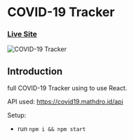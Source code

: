 # COVID-19 Tracker

### [Live Site](https://covid19statswebsite.netlify.com/)

![COVID-19 Tracker](https://i.ibb.co/X87BqVY/Screenshot-2020-04-13-at-10-14-58.png)

## Introduction

full COVID-19 Tracker using to use React.

API used: https://covid19.mathdro.id/api

Setup:

- run `npm i && npm start`
